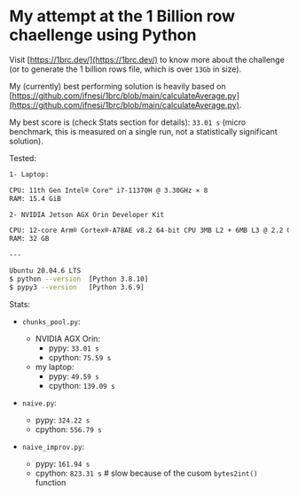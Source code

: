 # My attempt at the 1 Billion row chaellenge using Python

Visit [https://1brc.dev/](https://1brc.dev/) to know more about the challenge (or to generate the 1 billion rows file, which is over `13Gb` in size).

My (currently) best performing solution is heavily based on [https://github.com/ifnesi/1brc/blob/main/calculateAverage.py](https://github.com/ifnesi/1brc/blob/main/calculateAverage.py).

My best score is (check Stats section for details): `33.01 s` (micro benchmark, this is measured on a single run, not a statistically significant solution).

Tested:

```bash
1- Laptop:

CPU: 11th Gen Intel® Core™ i7-11370H @ 3.30GHz × 8
RAM: 15.4 GiB

2- NVIDIA Jetson AGX Orin Developer Kit

CPU: 12-core Arm® Cortex®-A78AE v8.2 64-bit CPU 3MB L2 + 6MB L3 @ 2.2 GHz
RAM: 32 GB

---

Ubuntu 20.04.6 LTS
$ python --version  [Python 3.8.10]
$ pypy3 --version   [Python 3.6.9]
```

Stats:

- `chunks_pool.py`:
  * NVIDIA AGX Orin:
    + pypy: `33.01 s`
    + cpython: `75.59 s`
  * my laptop:
    + pypy: `49.59 s`
    + cpython: `139.09 s`

- `naive.py`:
  * pypy: `324.22 s`
  * cpython: `556.79 s`

- `naive_improv.py`:
  * pypy: `161.94 s`
  * cpython: `823.31 s`  # slow because of the cusom `bytes2int()` function
